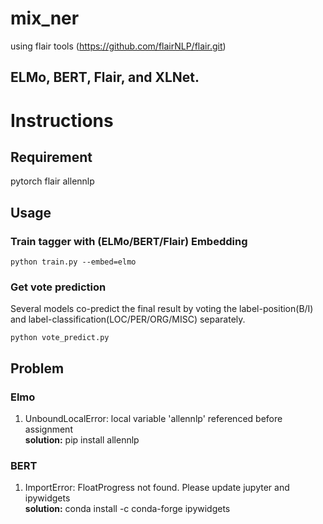 # mix_ner 

using flair tools (https://github.com/flairNLP/flair.git)

## ELMo, BERT, Flair, and XLNet.

# Instructions
## Requirement
pytorch
flair
allennlp

## Usage
### Train tagger with (ELMo/BERT/Flair) Embedding
```
python train.py --embed=elmo
```

### Get vote prediction
Several models co-predict the final result by voting the label-position(B/I) and label-classification(LOC/PER/ORG/MISC) separately.
```
python vote_predict.py
```


## Problem
### Elmo
1. UnboundLocalError: local variable 'allennlp' referenced before assignment  
**solution:** pip install allennlp

### BERT
1. ImportError: FloatProgress not found. Please update jupyter and ipywidgets  
**solution:** conda install -c conda-forge ipywidgets

